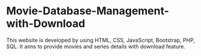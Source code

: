 # Movie-Database-Management-with-Download
This website is developed by using HTML, CSS, JavaScript, Bootstrap, PHP, SQL. It aims to provide movies and series details with download feature.
